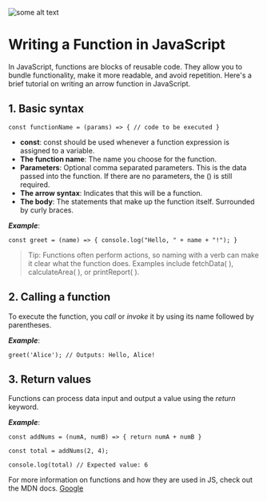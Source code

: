 

![some alt text](https://plus.unsplash.com/premium_photo-1720287601920-ee8c503af775?q=80&w=870&auto=format&fit=crop&ixlib=rb-4.1.0&ixid=M3wxMjA3fDB8MHxwaG90by1wYWdlfHx8fGVufDB8fHx8fA%3D%3D)

# Writing a Function in JavaScript

In JavaScript, functions are blocks of reusable code. They allow you to bundle functionality, make it more readable, and avoid repetition. Here's a brief tutorial on writing an arrow function in JavaScript.

## 1. Basic syntax

`const functionName = (params) => {
  // code to be executed
}`


* **const**: const should be used whenever a function expression is assigned to a variable.
* **The function name**: The name you choose for the function.
* **Parameters**: Optional comma separated parameters. This is the data passed into the function. If there are no parameters, the () is still required.
* **The arrow syntax**: Indicates that this will be a function.
* **The body**: The statements that make up the function itself. Surrounded by curly braces.

***Example***:

`const greet = (name) => {
  console.log("Hello, " + name + "!");
}`

>Tip: Functions often perform actions, so naming with a verb can make it clear what the function does. Examples include fetchData( ), calculateArea( ), or printReport( ). 

## 2. Calling a function

To execute the function, you *call* or *invoke* it by using its name followed by parentheses.

***Example***:

`greet('Alice'); // Outputs: Hello, Alice!`

## 3. Return values

Functions can process data input and output a value using the *return* keyword.

***Example***: 

`const addNums = (numA, numB) => {
  return numA + numB
}`

`const total = addNums(2, 4);`

`console.log(total) // Expected value: 6`

For more information on functions and how they are used in JS, check out the MDN docs. 
[Google](https://developer.mozilla.org/en-US/docs/Web/JavaScript/Guide/Functions)
